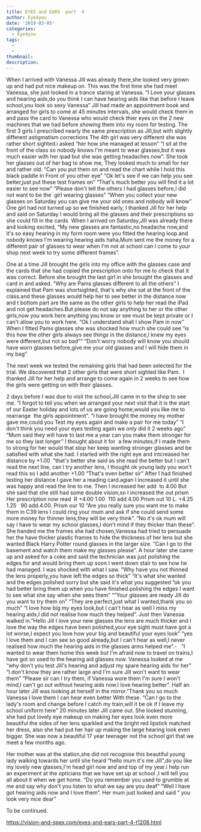 ```yaml
---
title: EYES and EARS  part  4
author: Eye4you
date: '2019-03-05'
categories:
  - Eye4you
tags:
  - 
  - 
thumbnail: 
description: 
---
```


When I arrived with Vanessa Jill was already there,she looked very grown up and had put nice makeup on.
This was the first time she had meet Vanessa, she just looked in a trance staring at Vanessa.
“I Love your glasses and hearing aids,do you think I can have hearing aids like that before I leave school,you look so sexy Vanessa”
Jill had made an appointment book and arranged for girls to come at 45 minutes intervals, she would check them in and pass the card to Vanessa who would check thier eyes on the 2 new machines that we had before showing them into my room for testing.
The first 3 girls I prescribed nearly the same prescription as Jill,but with slightly different astigmatism corrections
The 4th girl was very different she was rather short sighted.i asked “her how she managed at lesson” “I sit at the front of the class so nobody knows I'm meant to wear glasses,but it was much easier with her ipad but she was getting headaches now”.
She took her glasses out of her bag to show me,
They looked much to small for her and rather old.
“Can you put them on and read the chart while I hold this black paddle In Front of you other eye”
“Ok let's see if we can help you see better,just put these test frames on”
“That's much better you will find it a lot easier to see now”
“Please don't tell the others I had glasses before,I did not want to be the 
girl wearing glasses”
“When you collect your new glasses on Saturday you can give me your old ones and nobody will know”
One girl had not turned up so we finished early, I thanked Jill for her help and said on Saturday I would bring all the glasses and their prescriptions so she could fill in the cards 
When I arrived on Saturday,Jill was already there and looking excited,
“My new glasses are fantastic,no headache now,and it's so easy hearing in my form room were you fitted the hearing loop.and nobody knows I'm wearing hearing aids haha,Mum sent me the money for a different pair of glasses to wear when I'm not at school can I come to your shop next week to try some different frames”. 

One at a time Jill brought the girls into my office with the glasses case and the cards that she had copied the prescription onto for me to check that it was correct.
Before she brought the last girl in she brought the glasses and card in and asked.
“Why are Pams glasses different to all the others”
I explained that Pam was shortsighted, that's why she sat at the front of the class.and these glasses would help her to see better in the distance now and t bottom part are the same as the other girls to help her read the iPad and not get headaches.But please do not say anything to her or the other girls,now you work here anything you know or see must be kept private or I can't allow you to work here.
“Ok I understand shall I show Pam in now”
When I fitted Pams glasses she was shocked how much she could see “is this how the other girls always see things in the distance,I knew my eyes were different,but not so bad””
“Don't worry nobody will know you should have worn glasses before,give me your old glasses and I will hide them in my bag”

The next week we tested the remaining girls that had been selected for the trial.
We discovered that 2 other girls that were short sighted like Pam.
 I thanked Jill for her help and arrange to come again in 2 weeks to see how the girls were getting on with their glasses.

2 days before I was due to visit the school,Jill came in to the shop to see me.
“I forgot to tell you when we arranged your next visit that it is the start of our Easter holiday and lots of us are going home,would you like me to rearrange  the girls appointment”.
“I have brought the money my mother gave me,could you Test my eyes again and make a pair for me today”
“I don't think you need your eyes testing again we only did it 2 weeks ago”
“Mum said they will have to last me a year can you make them stronger for me so they last longer”
I thought about it for  a few minutes,if I made them to strong for her would that stop her keep wanting stronger glasses and be satisfied with what she had.
I started with the right eye and intcreased her distance by +1.00  “that's better she said as she read the better but I can't read the next line, can I try another lens,
I thought ok young lady you won't read this so I add another +1.00
“That's even better sir”
After I had finished testing her distance I gave her a reading card.agian I increased it until she was happy and read the line to me.
Then I increased her add  to 4.00
But she said that she still had some double vision,so I increased the out prism 
Her prescription now read 
R +4.00 1.00  110 add 4.00 Prism out 10
L. +4.25 1.25   90 add.4.00. Prism our 10
“Are you really sure you want me to make them in C39 lens I could ring your mum and ask if she could send some more money for thinner lens,they will be very think”.
“No it's ok mum will say I have to wear my school glasses,I don't mind if they thicker than these”.
She handed me the frames she had chosen,Vanessa had tried to persuade her the have thicker plastic frames to hide the thickness of her lens but she wanted Black Harry Potter round glasses in the larger size.
“Can I go to the basement and watch them make my glasses please”.
A hour later she came up and asked for a coke and said the technician was just polishing the edges for and would bring them up soon
I went down stair to see how he had managed.
I was shocked with what I saw.
“Why have you not thinned the lens properly,you have left the edges so thick”
“It's what she wanted and the edges polished sorry but she said it's what you suggested
”ok you had better bring them up when you have finished polishing the edges I want to see what she say when she sees them”
““Your glasses are ready Jill do you want to try them on”
“They are perfect,just what I wanted,thank you so much”
“I love how big my eyes look,but I can't hear as well I miss my hearing aids,I did not realise how much they helped”.
Just then Vanessa walked in.”Hello Jill I love your new glasses the lens are much thicker and I love the way the edges have been polished,your eye sight must have got a lot worse,I expect you love how your big and beautiful your eyes look”
“yes I love them and I can see so good already,but I can't hear as well,I never realised how much the hearing aids in the glasses arms helped me”.-  
“I wanted to wear them home this week but I'm afraid now to travel on trains,I have got so used to the hearing aid glasses now.
Vanessa looked at me “why don't you test Jill's hearing and adjust my spare hearing aids for her”
“I don't know they are rather large and I'm sure Jill won't want to wear them”
“Please sir can I try them, if Vanessa wore them I'm sure I won't mind,I can't go out without hearing aids now.I love hearing better”.
Half an hour later Jill was looking at herself in the mirror.”Thank you so much Vanessa I love them I can hear even better With these.
“Can I go to the lady's room and change before I catch my train,will it be ok if I leave my school uniform here”
20 minutes later Jill came out.
She looked stunning, she had put lovely eye makeup on making her eyes look even more beautiful the sides of her lens sparkled and the bright red lipstick matched her dress, also she had put her hair up making the large hearing look even bigger.
She was now a beautiful 17 year teenager not the school girl that we meet a few months ago.

Her mother was at the station,she did not recognise this beautiful young lady walking towards her until she heard “hello mum it's me Jill”,do you like my lovely new glasses,I'm head girl now and and top of my year.i help run an experiment at the opticians that we have set up at school ,I will tell you all about it when we get home.
“Do you remember you used to grumble at me and say why don't you listen to what we say are you deaf”
“Well I have got hearing aids now and I love them”.
Her mum just looked and said “ you look very nice dear”

To be continued. 

https://vision-and-spex.com/eyes-and-ears-part-4-t1208.html
